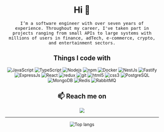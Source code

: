 <h1 align="center"> Hi 👋 </h1>
<p align="center">
    <samp>
        I’m a software engineer with over seven years of experience. Throughout my career, I've taken part in projects ranging from small APIs to large systems with millions of users in finance, adTech, e-commerce, crypto, and entertainment sectors.
    </samp>
</p>
<h2 align="center"> Things I code with </h2>
<p align="center">
  <img alt="JavaScript" src="https://img.shields.io/badge/JavaScript-F7DF1E?style=flat-square&logo=javascript&logoColor=black" />
  <img alt="TypeScript" src="https://img.shields.io/badge/-TypeScript-007ACC?style=flat-square&logo=typescript&logoColor=white" />

  <img alt="Nodejs" src="https://img.shields.io/badge/-Nodejs-43853d?style=flat-square&logo=Node.js&logoColor=white" />
  <img alt="npm" src="https://img.shields.io/badge/-NPM-CB3837?style=flat-square&logo=npm&logoColor=white" />

  <img alt="Docker" src="https://img.shields.io/badge/-Docker-46a2f1?style=flat-square&logo=docker&logoColor=white" />

  <img alt="NestJs" src="https://img.shields.io/badge/-NestJs-ea2845?style=flat-square&logo=nestjs&logoColor=white" />

  <img alt="Fastify" src="https://img.shields.io/badge/Fastify-000000?style=flat-square&logo=fastify&logoColor=white" />
  <img alt="ExpressJs" src="https://img.shields.io/badge/Express.js-404D59?style=flat-square&logo=express" />

  <img alt="React" src="https://img.shields.io/badge/-React-45b8d8?style=flat-square&logo=react&logoColor=white" />
  <img alt="redux" src="https://img.shields.io/badge/-Redux-764ABC?style=flat-square&logo=redux&logoColor=white" />
  
  <img alt="git" src="https://img.shields.io/badge/-Git-F05032?style=flat-square&logo=git&logoColor=white" />

  <img alt="html5" src="https://img.shields.io/badge/-HTML5-E34F26?style=flat-square&logo=html5&logoColor=white" />
  <img alt="css3" src="https://img.shields.io/badge/CSS3-1572B6?style=flat-square&logo=css3&logoColor=white" />

  <img alt="PostgreSQL" src="https://img.shields.io/badge/PostgreSQL-316192?style=flat-square&logo=postgresql&logoColor=white" />
  <img alt="MongoDB" src="https://img.shields.io/badge/-MongoDB-13aa52?style=flat-square&logo=mongodb&logoColor=white" />

  <img alt="Redis" src="https://img.shields.io/badge/Redis-%23DD0031.svg?&style=flat-square&logo=redis&logoColor=white" />
  <img alt="RabbitMQ" src="https://img.shields.io/badge/RabbitMQ-%23FF6600.svg?&style=flat-square&logo=rabbitmq&logoColor=white" />
</p>

<h2  align="center">📫 Reach me on</h2>
<p align="center">
  <a target="_blank"href="https://www.linkedin.com/in/mykola-kot/">
    <img src="https://img.shields.io/badge/-Mykola_Kot-0e76a8?style=flat&labelColor=0e76a8&logo=linkedin&logoColor=white" />
  </a>
</p>

<hr>

<div align="center">
 <img alt="Top langs" src="https://github-readme-stats.vercel.app/api/top-langs/?username=mykola-kot&layout=compact&&langs_count=8"/>
</div>
